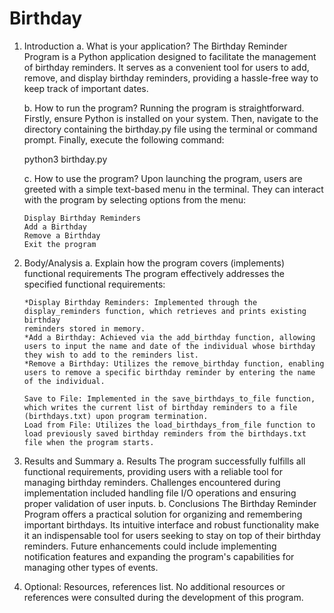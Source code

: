 # Birthday
1. Introduction
   a. What is your application?
      The Birthday Reminder Program is a Python application designed to facilitate the management of birthday reminders. It serves as a 
      convenient tool for users to add, remove, and display birthday reminders, providing a hassle-free way to keep track of important dates.

   b. How to run the program?
      Running the program is straightforward. Firstly, ensure Python is installed on your system. Then, navigate to the directory containing 
      the birthday.py file using the terminal or command prompt. Finally, execute the following command:

      python3 birthday.py

   c. How to use the program?
      Upon launching the program, users are greeted with a simple text-based menu in the terminal. They can interact with the program by 
      selecting options from the menu:

       Display Birthday Reminders
       Add a Birthday
       Remove a Birthday
       Exit the program

   
2. Body/Analysis
    a. Explain how the program covers (implements) functional requirements
       The program effectively addresses the specified functional requirements:

       *Display Birthday Reminders: Implemented through the display_reminders function, which retrieves and prints existing birthday 
       reminders stored in memory.
       *Add a Birthday: Achieved via the add_birthday function, allowing users to input the name and date of the individual whose birthday 
       they wish to add to the reminders list.
       *Remove a Birthday: Utilizes the remove_birthday function, enabling users to remove a specific birthday reminder by entering the name 
       of the individual.
   
       Save to File: Implemented in the save_birthdays_to_file function, which writes the current list of birthday reminders to a file 
       (birthdays.txt) upon program termination.
       Load from File: Utilizes the load_birthdays_from_file function to load previously saved birthday reminders from the birthdays.txt 
       file when the program starts.
   
3. Results and Summary
     a. Results
        The program successfully fulfills all functional requirements, providing users with a reliable tool for managing birthday reminders.
        Challenges encountered during implementation included handling file I/O operations and ensuring proper validation of user inputs.
     b. Conclusions
        The Birthday Reminder Program offers a practical solution for organizing and remembering important birthdays. Its intuitive 
        interface and robust functionality make it an indispensable tool for users seeking to stay on top of their birthday reminders. 
        Future enhancements could include implementing notification features and expanding the program's capabilities for managing other 
        types of events.

4. Optional: Resources, references list.
No additional resources or references were consulted during the development of this program.
